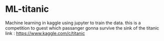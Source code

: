 # ML-titanic
Machine learning in kaggle using jupyter to train the data. 
this is a competition to guest which passanger gonna survive the sink of the titanic
link : 
https://www.kaggle.com/c/titanic
